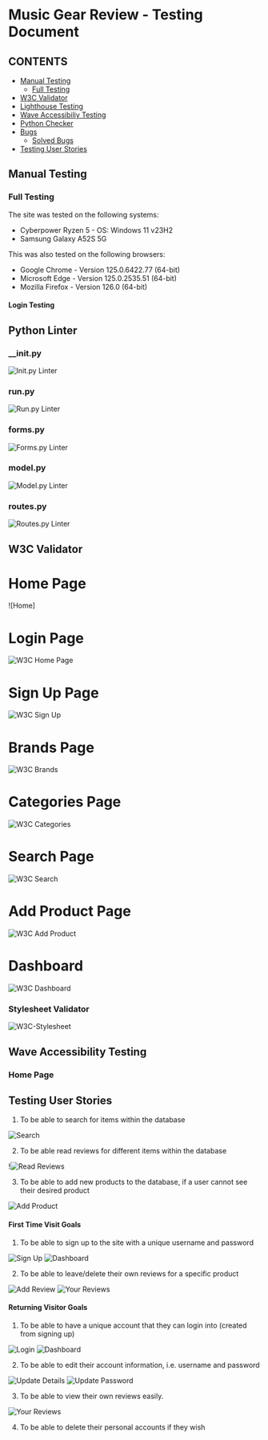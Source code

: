 # Music Gear Review - Testing Document

## CONTENTS
* [Manual Testing](#Manual-Testing)
  * [Full Testing](#Full-Testing)
* [W3C Validator](#W3C-Validator)
* [Lighthouse Testing](#Lighthouse-Testing)
* [Wave Accessibiliy Testing](#Wave-Accessibility-TSesting)
* [Python Checker](#Python-Checker)
* [Bugs](#Bugs)
  * [Solved Bugs](#Solved-Bugs)
* [Testing User Stories](#Testing-User-Stories)

## Manual Testing

### Full Testing

The site was tested on the following systems:

* Cyberpower Ryzen 5 - OS: Windows 11 v23H2
* Samsung Galaxy A52S 5G

This was also tested on the following browsers:

* Google Chrome - Version 125.0.6422.77 (64-bit)
* Microsoft Edge - Version 125.0.2535.51 (64-bit)
* Mozilla Firefox - Version 126.0 (64-bit)

#### Login Testing



## Python Linter

### __init.py

![Init.py Linter](docs/readme-images/init-linter.png)

### run.py

![Run.py Linter](docs/readme-images/linter-pass.png)

### forms.py

![Forms.py Linter](docs/readme-images/linter-pass.png)

### model.py

![Model.py Linter](docs/readme-images/linter-pass.png)

### routes.py

![Routes.py Linter](docs/readme-images/linter-pass.png)

## W3C Validator

# Home Page

![Home]

# Login Page

![W3C Home Page](docs/readme-images/home-page-html-validation.png)

# Sign Up Page

![W3C Sign Up](docs/readme-images/w3c-html-sign-up.png)

# Brands Page

![W3C Brands](docs/readme-images/w3c-brands-page.png)

# Categories Page

![W3C Categories](docs/readme-images/w3c-html-categories.png)

# Search Page

![W3C Search](docs/readme-images/w3c-search.png)

# Add Product Page

![W3C Add Product](docs/readme-images/w3c-html-add-product.png)

# Dashboard

![W3C Dashboard](docs/readme-images/w3c-html-dashboard.png)

### Stylesheet Validator

![W3C-Stylesheet](docs/readme-images/w3c-stylesheet.png)

## Wave Accessibility Testing

### Home Page

## Testing User Stories

1. To be able to search for items within the database

![Search](docs/readme-images/search-results.png)

2. To be able read reviews for different items within the database

!![Read Reviews](docs/readme-images/read-reviews.png)

3. To be able to add new products to the database, if a user cannot see their desired product

![Add Product](docs/readme-images/add-product.png)

#### First Time Visit Goals

1. To be able to sign up to the site with a unique username and password

![Sign Up](docs/readme-images/sign-up.png)
![Dashboard](docs/readme-images/dashboard.png)

2. To be able to leave/delete their own reviews for a specific product

![Add Review](docs/readme-images/add-review.png)
![Your Reviews](docs/readme-images/your-reviews.png)

#### Returning Visitor Goals

1. To be able to have a unique account that they can login into (created from signing up)

![Login](docs/readme-images/login-page.png)
![Dashboard](docs/readme-images/dashboard.png)

2. To be able to edit their account information, i.e. username and password

![Update Details](docs/readme-images/update-details.png)
![Update Password](docs/readme-images/update-password.png)

3. To be able to view their own reviews easily.

![Your Reviews](docs/readme-images/your-reviews.png)

4. To be able to delete their personal accounts if they wish




